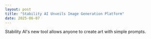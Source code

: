 ```yaml
---
layout: post
title: "Stability AI Unveils Image Generation Platform"
date: 2025-06-07
---
```


Stability AI's new tool allows anyone to create art with simple prompts.
